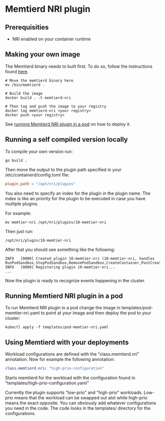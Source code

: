 # Memtierd NRI plugin

## Prerequisities
- NRI enabled on your container runtime

## Making your own image

The Memtierd binary needs to built first. To do so, follow the instructions found [here](https://github.com/intel/memtierd/tree/main/cmd/memtierd).

```console
# Move the memtierd binary here
mv /bin/memtierd .

# Build the image
docker build . -t memtierd-nri

# Then tag and push the image to your registry
docker tag memtierd-nri <your registry>
docker push <your registry>
```

See [running Memtierd NRI plugin in a pod](#running-memtierd-nri-plugin-in-a-pod) on how to deploy it.

## Running a self compiled version locally

To compile your own version run:
```console
go build .
```

Then move the output to the plugin path specified in your /etc/containerd/config.toml file:
```toml
plugin_path = "/opt/nri/plugins"
````

You also need to specify an index for the plugin in the plugin name. The index is like an priority for the plugin to be executed in case you have multiple plugins.

For example:
```console
mv memtier-nri /opt/nri/plugins/10-memtier-nri
```

Then just run:
```console
/opt/nri/plugin/10-memtier-nri
```

After that you should see something like the following:
```console
INFO   [0000] Created plugin 10-memtier-nri (10-memtier-nri, handles RunPodSandbox,StopPodSandbox,RemovePodSandbox,CreateContainer,PostCreateContainer,StartContainer,PostStartContainer,UpdateContainer,PostUpdateContainer,StopContainer,RemoveContainer)
INFO   [0000] Registering plugin 10-memtier-nri...
...
```

Now the plugin is ready to recognize events happening in the cluster.

## <a name="running-memtierd-nri-plugin-in-a-pod"></a> Running Memtierd NRI plugin in a pod

To run Memtierd NRI plugin in a pod change the image in templates/pod-memtier-nri.yaml to point at your image and then deploy the pod to your cluster:

```console
kubectl apply -f templates/pod-memtier-nri.yaml
```

## Using Memtierd with your deployments

Workload configurations are defined with the "class.memtierd.nri" annotation. Now for example the following annotation:

```yaml
class.memtierd.nri: "high-prio-configuration"
```

Starts memtierd for the workload with the configuration found in "templates/high-prio-configuration.yaml"

Currently the plugin supports "low-prio" and "high-prio" workloads. Low-prio means that the workload can be swapped out alot while high-prio means the exact opposite. You can obviously add whatever configurations you need in the code. The code looks in the templates/ directory for the configurations.
